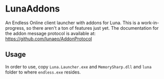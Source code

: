# LunaAddons
An Endless Online client launcher with addons for Luna.
This is a work-in-progress, so there aren't a ton of features just yet. The documentation for the addon message protocol is available at: https://github.com/lunaeo/AddonProtocol 

## Usage
In order to use, copy `Luna.Launcher.exe` and `MemorySharp.dll` and `luna` folder to where `endless.exe` resides.

